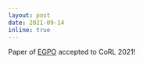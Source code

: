 ```yaml
---
layout: post
date: 2021-09-14
inline: true
---
```


Paper of [EGPO](projects/1_project) accepted to CoRL 2021!
